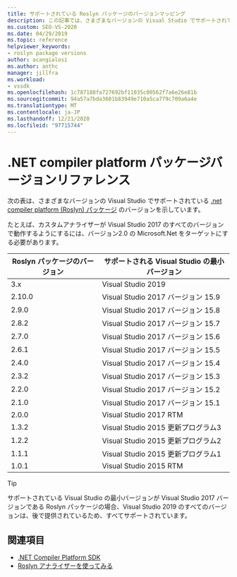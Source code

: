 ```yaml
---
title: サポートされている Roslyn パッケージのバージョンマッピング
description: この記事では、さまざまなバージョンの Visual Studio でサポートされている .NET compiler platform (Roslyn) パッケージのバージョンについて説明します。
ms.custom: SEO-VS-2020
ms.date: 04/29/2019
ms.topic: reference
helpviewer_keywords:
- roslyn package versions
author: acangialosi
ms.author: anthc
manager: jillfra
ms.workload:
- vssdk
ms.openlocfilehash: 1c787188fa727692bf11035c00562f7a6e26e81b
ms.sourcegitcommit: 94a57a7bda3601b83949e710a5ca779c709a6a4e
ms.translationtype: MT
ms.contentlocale: ja-JP
ms.lasthandoff: 12/21/2020
ms.locfileid: "97715744"
---
```

# <a name="net-compiler-platform-package-version-reference"></a>.NET compiler platform パッケージバージョンリファレンス

次の表は、さまざまなバージョンの Visual Studio でサポートされている [.net compiler platform (Roslyn) パッケージ](https://www.nuget.org/packages/Microsoft.Net.Compilers/) のバージョンを示しています。

たとえば、カスタムアナライザーが Visual Studio 2017 のすべてのバージョンで動作するようにするには、バージョン2.0 の Microsoft.Net をターゲットにする必要があります。

| Roslyn パッケージのバージョン | サポートされる Visual Studio の最小バージョン |
| - | - |
| 3.x | Visual Studio 2019 |
| 2.10.0 | Visual Studio 2017 バージョン 15.9 |
| 2.9.0 | Visual Studio 2017 バージョン 15.8 |
| 2.8.2 | Visual Studio 2017 バージョン 15.7 |
| 2.7.0 | Visual Studio 2017 バージョン 15.6 |
| 2.6.1 | Visual Studio 2017 バージョン 15.5 |
| 2.4.0 | Visual Studio 2017 バージョン 15.4 |
| 2.3.2 | Visual Studio 2017 バージョン 15.3 |
| 2.2.0 | Visual Studio 2017 バージョン 15.2 |
| 2.1.0 | Visual Studio 2017 バージョン 15.1 |
| 2.0.0 | Visual Studio 2017 RTM |
| 1.3.2 | Visual Studio 2015 更新プログラム3 |
| 1.2.2 | Visual Studio 2015 更新プログラム2 |
| 1.1.1 | Visual Studio 2015 更新プログラム1 |
| 1.0.1 | Visual Studio 2015 RTM |

> [!TIP]
> サポートされている Visual Studio の最小バージョンが Visual Studio 2017 バージョンである Roslyn パッケージの場合、Visual Studio 2019 のすべてのバージョンは、後で提供されているため、すべてサポートされています。

## <a name="see-also"></a>関連項目

- [.NET Compiler Platform SDK](/dotnet/csharp/roslyn-sdk/)
- [Roslyn アナライザーを使ってみる](getting-started-with-roslyn-analyzers.md)
